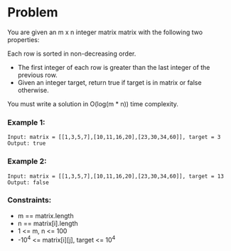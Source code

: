 # Problem

You are given an m x n integer matrix matrix with the following two properties:

Each row is sorted in non-decreasing order.
- The first integer of each row is greater than the last integer of the previous row.
- Given an integer target, return true if target is in matrix or false otherwise.
  

You must write a solution in O(log(m * n)) time complexity.

### Example 1:

```
Input: matrix = [[1,3,5,7],[10,11,16,20],[23,30,34,60]], target = 3
Output: true
```

### Example 2:
```
Input: matrix = [[1,3,5,7],[10,11,16,20],[23,30,34,60]], target = 13
Output: false
```

### Constraints:

- m == matrix.length
- n == matrix[i].length
- 1 <= m, n <= 100
- -10<sup>4</sup> <= matrix[i][j], target <= 10<sup>4</sup>

